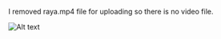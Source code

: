 I removed raya.mp4 file for uploading so there is no video file.



![Alt text](relative/path/to/stream.png?raw=true "Title")
